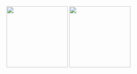 <!-- GitHub数据统计 -->
<div align="center">
  <img height="160px" src="https://github-readme-stats.vercel.app/api?username=aotumanbiu" />
  <img height="160px" src="https://github-readme-stats.vercel.app/api/top-langs/?username=aotumanbiu" />
</div>
<br>
